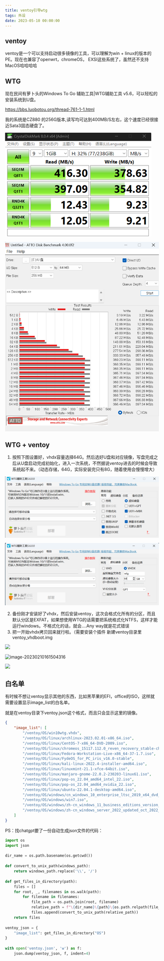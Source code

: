 ```yaml
---
title: ventoy引导wtg
tags: 外设
date: 2023-05-10 00:00:00
---
```


## ventoy

ventoy是一个可以支持启动很多镜像的工具，可以理解为win + linux的版本的PE。现在也兼容了openwrt，chromeOS， EXSI这些系统了，虽然还不支持MacOS哈哈哈哈

## WTG

现在民间有萝卜头的Windows To Go 辅助工具|WTG辅助工具 v5.6，可以轻松的安装系统到U盘。

https://bbs.luobotou.org/thread-761-1-1.html



我的系统是CZ880 的256G版本,读写均可达到400MB/S左右，这个速度已经很接近Sata3固态硬盘了。



![Disk mark](https://raw.githubusercontent.com/Xu-Hardy/image-host/master/image-20230210161015798.png)

![atto benchmark](https://raw.githubusercontent.com/Xu-Hardy/image-host/master/image-20230210160038389.png)



## WTG + ventoy

1. 按照下图设置好，vhdx容量选择64G。然后选好U盘和对应镜像，写盘完成之后从U盘启动完成初始化，进入一次系统，不然据说ventoy进去的时候会导致系统起不来。（动态存储，64G，实际安装完只有8G，随着使用会慢慢增大）

![启动方式](https://raw.githubusercontent.com/Xu-Hardy/image-host/master/image-20230210160343597.png)

![设置64G](https://raw.githubusercontent.com/Xu-Hardy/image-host/master/image-20230210160428464.png)

2. 备份刚才安装好了vhdx，然后安装ventoy，这次会格式化所有的分区，而且默认分区是EXFAT，如果想使用WTG的话需要把系统格式化NTFS，这样才能运行windows。不格式化的话，就会....Any way就是花式错误
3. 把一开始vhdx拷贝回来就行啦。（需要安装个插件 新建ventoy目录里ventoy_vhdboot.img

![](https://raw.githubusercontent.com/Xu-Hardy/image-host/master/image-20230210161420893.png)

![image-20230210161504316](https://raw.githubusercontent.com/Xu-Hardy/image-host/master/image-20230210161504316.png)

![](https://raw.githubusercontent.com/Xu-Hardy/image-host/master/image-20230210161504316.png)

## 白名单

有时候不想让ventoy显示其他的东西，比如黑苹果的EFI，office的ISO，这样就需要设置显示image_list的白名单。



就是在ventoy目录下ventoy.json这个格式，而且只会显示这里的镜像。

```json
{
    "image_list": [
        "/ventoy/OS/win10wtg.vhdx",
        "/ventoy/OS/linux/archlinux-2023.02.01-x86_64.iso",
        "/ventoy/OS/linux/CentOS-7-x86_64-DVD-2009.iso",
        "/ventoy/OS/linux/chromeos_15117.112.0_reven_recovery_stable-channel_mp-v2.bin",
        "/ventoy/OS/linux/Fedora-Workstation-Live-x86_64-37-1.7.iso",
        "/ventoy/OS/linux/FydeOS_for_PC_iris_v16.0-stable",
        "/ventoy/OS/linux/kali-linux-2022.4-installer-amd64.iso",
        "/ventoy/OS/linux/linuxmint-21.1-xfce-64bit.iso",
        "/ventoy/OS/linux/manjaro-gnome-22.0.2-230203-linux61.iso",
        "/ventoy/OS/linux/pop-os_22.04_amd64_intel_22.iso",
        "/ventoy/OS/linux/pop-os_22.04_amd64_nvidia_22.iso",
        "/ventoy/OS/linux/ubuntu-22.04.1-desktop-amd64.iso",
        "/ventoy/OS/windows/cn_windows_10_enterprise_ltsc_2019_x64_dvd_9c09ff24.iso",
        "/ventoy/OS/windows/win7.iso",
        "/ventoy/OS/windows/zh-cn_windows_11_business_editions_version_22h2_updated_jan_2023_x64_dvd_82450200.iso",
        "/ventoy/OS/windows/zh-cn_windows_server_2022_updated_oct_2022_x64_dvd_884ce1ea.iso"
    ]
}
```

PS：找chatgpt要了一份自动生成json文件的代码：

```python
import os
import json

dir_name = os.path.basename(os.getcwd())

def convert_to_unix_path(windows_path):
    return windows_path.replace('\\', '/')

def get_files_in_directory(path):
    files = []
    for root, _, filenames in os.walk(path):
        for filename in filenames:
            file_path = os.path.join(root, filename)
            relative_path = f"\{dir_name}\{path}\{os.path.relpath(file_path, path)}"
            files.append(convert_to_unix_path(relative_path))
    return files

ventoy_json = {
    "image_list": get_files_in_directory("OS")
}

with open('ventoy.json', 'w') as f:
    json.dump(ventoy_json, f, indent=4)
```

